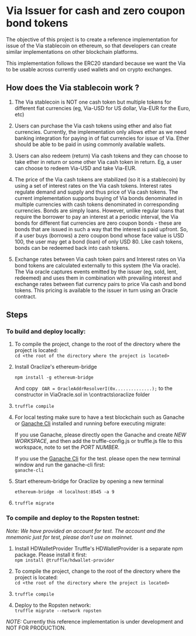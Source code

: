 ﻿# Via Issuer for cash and zero coupon bond tokens
The objective of this project is to create a reference implementation for issue of the Via stablecoin on ethereum, so that developers can create similar implementations on other blockchain platforms. 

This implementation follows the ERC20 standard because we want the Via to be usable across currently used wallets and on crypto exchanges. 


## How does the Via stablecoin work ?
1. The Via stablecoin is NOT one cash token but multiple tokens for different fiat currencies (eg, Via-USD for US dollar, Via-EUR for the Euro, etc)

2. Users can purchase the Via cash tokens using ether and also fiat currencies. Currently, the implementation only allows ether as we need banking integration for paying in of fiat currencies for issue of Via. Ether should be able to be paid in using commonly available wallets.

3. Users can also redeem (return) Via cash tokens and they can choose to take ether in return or some other Via cash token in return. Eg, a user can choose to redeem Via-USD and take Via-EUR. 

4. The price of the Via cash tokens are stabilized (so it is a stablecoin) by using a set of interest rates on the Via cash tokens. Interest rates regulate demand and supply and thus price of Via cash tokens. The current implementation supports buying of Via bonds denominated in multiple currencies with cash tokens denominated in corresponding currencies. Bonds are simply loans. However, unlike regular loans that require the borrower to pay an interest at a periodic interval, the Via bonds for different fiat currencies are zero coupon bonds - these are bonds that are issued in such a way that the interest is paid upfront. So, if a user buys (borrows) a zero coupon bond whose face value is USD 100, the user may get a bond (loan) of only USD 80. Like cash tokens, bonds can be redeemed back into cash tokens. 

5. Exchange rates between Via cash token pairs and Interest rates on Via bond tokens are calculated externally to this system (the Via oracle). The Via oracle captures events emitted by the issuer (eg, sold, lent, redeemed) and uses them in combination with prevailing interest and exchange rates between fiat currency pairs to price Via cash and bond tokens. This pricing is available to the issuer in turn using an Oracle contract.

## Steps

### To build and deploy locally:
1.  To compile the project, change to the root of the directory where the project is located:\
    ``` cd <the root of the directory where the project is located> ```

2.  Install Oraclize's ethereum-bridge 

    ``` npm install -g ethereum-bridge ```

    And copy ``` OAR = OracleAddrResolverI(0x..............);``` to the constructor in ViaOracle.sol in \contracts\oraclize folder

3.  ``` truffle compile ```

4.  For local testing make sure to have a test blockchain such as Ganache or [Ganache Cli] installed and running before executing migrate:

    If you use Ganache, please directly open the Ganache and create *NEW WORKSPACE*, and then add the truffle-config.js or truffle.js file to this workspace, note to     set the *PORT NUMBER*.

    If you use the [Ganache Cli] for the test. please open the new terminal window and run the ganache-cli first:\
    ``` ganache-cli ```

5.  Start ethereum-bridge for Oraclize by opening a new terminal

    ``` ethereum-bridge -H localhost:8545 -a 9 ```

6.  ``` truffle migrate ```

### To compile and deploy to the Ropsten testnet:

*Note: We have provided an account for test. The account and the mnemonic just for test, please don’t use on mainnet.*

1.  Install HDWalletProvider
Truffle's HDWalletProvider is a separate npm package. Please install it first:\
``` npm install @truffle/hdwallet-provider ```

2.  To compile the project, change to the root of the directory where the project is located:\
``` cd <the root of the directory where the project is located> ```

3.  ``` truffle compile ```

4.  Deploy to the Ropsten network:\
``` truffle migrate --network ropsten ```


[Ganache Cli]: https://github.com/trufflesuite/ganache-cli



*NOTE:* Currently this reference implementation is under development and NOT FOR PRODUCTION.
